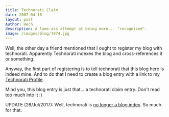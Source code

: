 ```yaml
---
title: Technorati Claim
date: 2007-04-18
layout: post
Author: Hech
description: A lame-ass attempt at being more... "recognized".
image: /images/blog/1974.jpg
---
```


Well, the other day a friend mentioned that I ought to register my blog with technorati. Apparently Technorati indexes the blog and cross-references it or something.


Anyway, the first part of registering is to tell technorati that this blog here is indeed mine. And to do that I need to create a blog entry with a link to my <a rel="me" href="http://technorati.com/claim/pc65n4emfg">Technorati Profile</a>.


Mind you, this blog entry is just that... a technorati claim entry. Don't read too much into it :)


UPDATE (26/Jul/2017): Well, technorati is <a href="http://searchengineland.com/rip-technorati-blog-search-rankings-popular-blog-tools-sunset-195186">no longer a blog index</a>. So much for that.
